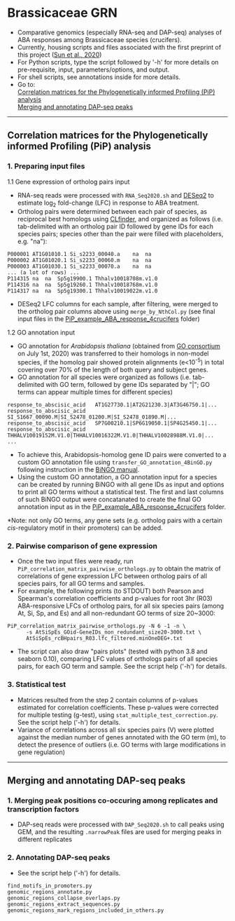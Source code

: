 # Brassicaceae GRN
- Comparative genomics (especially RNA-seq and DAP-seq) analyses of ABA responses among Brassicaceae species (crucifers).  
- Currently, housing scripts and files associated with the first preprint of this project ([Sun et al., 2020](https://doi.org/10.1101/2020.11.18.349449))
- For Python scripts, type the script followed by '-h' for more details on pre-requisite, input, parameters/options, and output.  
- For shell scripts, see annotations inside for more details.
- Go to:  
[Correlation matrices for the Phylogenetically informed Profiling (PiP) analysis](https://github.com/dinnenylab/BrassicaceaeGRN#correlation-matrices-for-the-phylogenetically-informed-profiling-pip-analysis)  
[Merging and annotating DAP-seq peaks](https://github.com/dinnenylab/BrassicaceaeGRN#correlation-matrices-for-the-phylogenetically-informed-profiling-pip-analysis)
---
## Correlation matrices for the Phylogenetically informed Profiling (PiP) analysis
### 1. Preparing input files
1.1 Gene expression of ortholog pairs input
- RNA-seq reads were processed with `RNA_Seq2020.sh` and [DESeq2](https://bioconductor.org/packages/release/bioc/vignettes/DESeq2/inst/doc/DESeq2.html) to estimate log<sub>2</sub> fold-change (LFC) in response to ABA treatment.  
- Ortholog pairs were determined between each pair of species, as reciprocal best homologs using [CLfinder](https://github.com/ohdongha/OrthNet#running-clfinder), and organized as follows (i.e. tab-delimited with an ortholog pair ID followed by gene IDs for each species pairs; species other than the pair were filled with placeholders, e.g. "na"):
```
P000001	AT1G01010.1	Si_s2233_00040.a	na	na
P000002	AT1G01020.1	Si_s2233_00060.m	na	na
P000003	AT1G01030.1	Si_s2233_00070.a	na	na
... (a lot of rows) ...
P114315	na	na	Sp5g19900.1	Thhalv10018708m.v1.0
P114316	na	na	Sp5g19260.1	Thhalv10018768m.v1.0
P114317	na	na	Sp5g19300.1	Thhalv10019022m.v1.0
``` 
- DESeq2 LFC columns for each sample, after filtering, were merged to the ortholog pair columns above using `merge_by_NthCol.py` (see final input files in the [PiP_example_ABA_response_4crucifers](https://github.com/dinnenylab/BrassicaceaeGRN/tree/master/PiP_example_ABA_response_4crucifers) folder) 

1.2 GO annotation input
- GO annotation for _Arabidopsis thaliana_ (obtained from [GO consortium](http://geneontology.org/) on July 1st, 2020) was transferred to their homologs in non-model species, if the homolog pair showed protein alignments (e<10<sup>-5</sup>) in total covering over 70% of the length of both query and subject genes.
- GO annotation for all species were organized as follows (i.e. tab-delimited with GO term, followed by gene IDs separated by "|"; GO terms can appear multiple times for different species) 
```
response_to_abscisic_acid	AT1G27730.1|AT2G21230.3|AT3G46750.1|...
response_to_abscisic_acid	SI_S1667_00090.M|SI_S2478_01200.M|SI_S2478_01890.M|...
response_to_abscisic_acid	SP7G00210.1|SP6G19050.1|SP4G25450.1|...
response_to_abscisic_acid	THHALV10019152M.V1.0|THHALV10016322M.V1.0|THHALV10028988M.V1.0|...
...
```
- To achieve this, Arabidopsis-homolog gene ID pairs were converted to a custom GO annotation file using `transfer_GO_annotation_4BinGO.py` following instruction in the [BiNGO manual](https://www.psb.ugent.be/cbd/papers/BiNGO/Customize.html). 
- Using the custom GO annotation, a GO annotation input for a species can be created by running BiNGO with all gene IDs as input and options to print all GO terms without a statistical test. The first and last columns of such BiNGO output were concatanated to create the final GO annotation input as in the [PiP_example_ABA_response_4crucifers](https://github.com/dinnenylab/BrassicaceaeGRN/tree/master/PiP_example_ABA_response_4crucifers) folder.

*Note: not only GO terms, any gene sets (e.g. ortholog pairs with a certain _cis_-regulatory motif in their promoters) can be added.

### 2. Pairwise comparison of gene expression
- Once the two input files were ready, run `PiP_correlation_matrix_pairwise_orthologs.py` to obtain the matrix of correlations of gene expression LFC between ortholog pairs of all species pairs, for all GO terms and samples.
- For example, the following prints (to STDOUT) both Pearson and Spearman's correlation coefficients and p-values for root 3hr (R03) ABA-responsive LFCs of ortholog pairs, for all six species pairs (among At, Si, Sp, and Es) and all non-redundant GO terms of size 20~3000:
```
PiP_correlation_matrix_pairwise_orthologs.py -N 6 -1 -n \
      -s AtSiSpEs_GOid-GeneIDs_non_redundant_size20-3000.txt \
      AtSiSpEs_rcBHpairs_R03.lfc_filtered.minOneDEG+.txt
```
- The script can also draw "pairs plots" (tested with python 3.8 and seaborn 0.10), comparing LFC values of orthologs pairs of all species pairs, for each GO term and sample.  See the script help ('-h') for details. 

### 3. Statistical test
- Matrices resulted from the step 2 contain columns of p-values estimated for correlation coefficients. These p-values were corrected for multiple testing (g-test), using `stat_multiple_test_correction.py`. See the script help ('-h') for details. 
- Variance of correlations across all six species pairs (V) were plotted against the median number of genes annotated with the GO term (m), to detect the presence of outliers (i.e. GO terms with large modifications in gene regulation)
---
## Merging and annotating DAP-seq peaks
### 1. Merging peak positions co-occuring among replicates and transcription factors 
- DAP-seq reads were processed with `DAP_Seq2020.sh` to call peaks using GEM, and the resulting `.narrowPeak` files are used for merging peaks in different replicates

### 2. Annotating DAP-seq peaks 
- See the script help ('-h') for details. 
```
find_motifs_in_promoters.py
genomic_regions_annotate.py
genomic_regions_collapse_overlaps.py
genomic_regions_extract_sequences.py
genomic_regions_mark_regions_included_in_others.py
```
